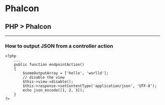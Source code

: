# Phalcon #

## PHP > Phalcon

----
### How to output JSON from a controller action  ###

    <?php
        ...
        public function endpointAction()
        {
            $someOutputArray = ['hello', 'worlld'];
            // disable the view
            $this->view->disable();
            $this->response->setContentType('application/json', 'UTF-8');
            echo json_encode([1, 2, 3]);
        }
    ?>
